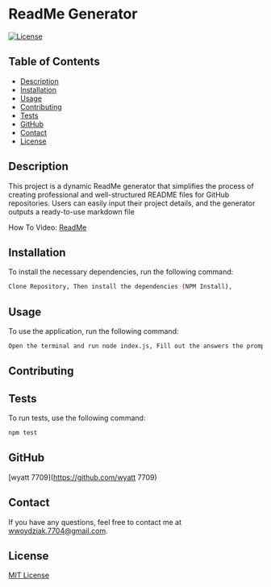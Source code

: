 
# ReadMe Generator

[![License](https://img.shields.io/static/v1?label=License&message=MIT&color=blue&style=plastic)](https://opensource.org/licenses/MIT)

## Table of Contents
- [Description](#description)
- [Installation](#installation)
- [Usage](#usage)
- [Contributing](#contributing)
- [Tests](#tests)
- [GitHub](#github)
- [Contact](#contact)
- [License](#license)

## Description
This project is a dynamic ReadMe generator that simplifies the process of creating professional and well-structured README files for GitHub repositories. Users can easily input their project details, and the generator outputs a ready-to-use markdown file

How To Video:  [ReadMe](https://app.screencastify.com/v3/watch/M0sQGtKGQCpXkt4SEHuO)

## Installation
To install the necessary dependencies, run the following command:
```bash
Clone Repository, Then install the dependencies (NPM Install),
```

## Usage
To use the application, run the following command:
```bash
Open the terminal and run node index.js, Fill out the answers the prompt gives you
```

## Contributing


## Tests
To run tests, use the following command:
```bash
npm test
```

## GitHub
[wyatt 7709](https://github.com/wyatt 7709)

## Contact
If you have any questions, feel free to contact me at wwoydziak.7704@gmail.com.

## License
[MIT License](https://opensource.org/licenses/MIT)

